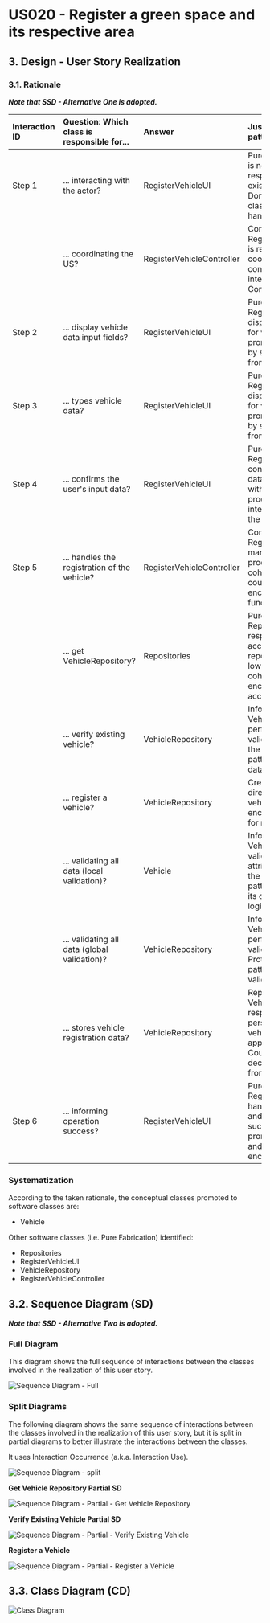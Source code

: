 # US020 - Register a green space and its respective area

## 3. Design - User Story Realization 

### 3.1. Rationale

_**Note that SSD - Alternative One is adopted.**_


| Interaction ID | Question: Which class is responsible for...  | Answer                    | Justification (with patterns)                                                                                                                                                                 |
|:---------------|:---------------------------------------------|:--------------------------|:----------------------------------------------------------------------------------------------------------------------------------------------------------------------------------------------|
| Step 1         | ... interacting with the actor?              | RegisterVehicleUI         | Pure Fabrication: There is no need to assign this responsibility to any existing class in the Domain Model. The UI class is a utility class for handling user interaction.                    |
|                | ... coordinating the US?                     | RegisterVehicleController | Controller: RegisterVehicleController is responsible for coordinating and controlling the flow of interaction, applying the Controller pattern.                                               |
| Step 2         | ... display vehicle data input fields?       | RegisterVehicleUI         | Pure Fabrication: RegisterVehicleUI displays the input fields for vehicle data, promoting low coupling by separating UI logic from domain logic.                                              |
| Step 3         | ... types vehicle data?                      | RegisterVehicleUI         | Pure Fabrication: RegisterVehicleUI displays the input fields for vehicle data, promoting low coupling by separating UI logic from domain logic.                                              |
| Step 4         | ... confirms the user's input data?          | RegisterVehicleUI         | Pure Fabrication: RegisterVehicleUI confirms the user's input data before proceeding with the registration process, ensuring data integrity and adhering to the Creator pattern.              |
| Step 5         | ... handles the registration of the vehicle? | RegisterVehicleController | Controller: RegisterVehicleController manages the registration process, ensuring high cohesion and low coupling by encapsulating related functionality.                                       |
|                | ... get VehicleRepository?                   | Repositories              | Pure Fabrication:  Repositories is responsible for providing access to various repositories. It promotes low coupling and high cohesion by encapsulating data access logic.                   |
|                | ... verify existing vehicle?                 | VehicleRepository         | Information Expert: VehicleRepository performs global validation, adhering to the Protected Variation pattern by encapsulating data access.                                                   |
|                | ... register a vehicle?                      | VehicleRepository         | Creator: Vehicle is directly created by vehicleRepository, which encapsulates the logic for managing vehicles.                                                                                |
|                | ... validating all data (local validation)?  | Vehicle                   | Information Expert: Vehicle performs local validation on its attributes, adhering to the Information Expert pattern by encapsulating its own data validation logic.                           | 
|                | ... validating all data (global validation)? | VehicleRepository         | Information Expert: VehicleRepository performs global validation, following the Protected Variation pattern by encapsulating validation rules.                                                | 
|                | ... stores vehicle registration data?        | VehicleRepository         | Repository Pattern: VehicleRepository is responsible for persisting and managing vehicle registration data, applying the Low Coupling pattern by decoupling data storage from business logic. |
| Step 6         | ... informing operation success?             | RegisterVehicleUI         | Pure Fabrication: RegisterVehicleUI handles user interaction and displays success/error messages, promoting low coupling and high cohesion by encapsulating UI logic.                         | 


### Systematization ##

According to the taken rationale, the conceptual classes promoted to software classes are: 

* Vehicle


Other software classes (i.e. Pure Fabrication) identified: 

* Repositories
* RegisterVehicleUI
* VehicleRepository
* RegisterVehicleController



## 3.2. Sequence Diagram (SD)

_**Note that SSD - Alternative Two is adopted.**_

### Full Diagram

This diagram shows the full sequence of interactions between the classes involved in the realization of this user story.

![Sequence Diagram - Full](svg/us020-sequence-diagram-full.svg)

### Split Diagrams

The following diagram shows the same sequence of interactions between the classes involved in the realization of this user story, but it is split in partial diagrams to better illustrate the interactions between the classes.

It uses Interaction Occurrence (a.k.a. Interaction Use).

![Sequence Diagram - split](svg/us020-sequence-diagram-split.svg)

**Get Vehicle Repository Partial SD**

![Sequence Diagram - Partial - Get Vehicle Repository](svg/us020-sequence-diagram-partial-get-vehicle-repository.svg)

**Verify Existing Vehicle Partial SD**

![Sequence Diagram - Partial - Verify Existing Vehicle](svg/us020-sequence-diagram-partial-verify-existing-vehicle.svg)

**Register a Vehicle**

![Sequence Diagram - Partial - Register a Vehicle](svg/us020-sequence-diagram-partial-register-vehicle.svg)

## 3.3. Class Diagram (CD)

![Class Diagram](svg/us020-class-diagram.svg)